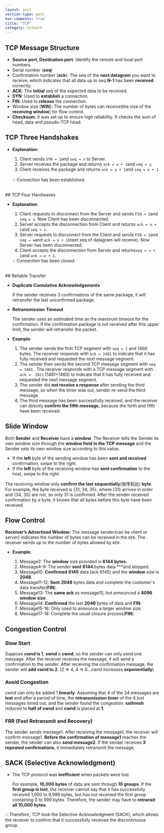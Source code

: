 ```yaml
---
layout: post
section-type: post
has-comments: true
title: "TCP"
category: network
---
```


## TCP Message Structure

- **Source port, Destination port**: Identify the remote and local port numbers.
- Serial number (**seq**)
- Confirmation number (**ack**): The seq of the **next datagram** you want to receive, which indicates that all data up to seq **N-1** has been **received** correctly.
- **ACK**: The **initial** seq of the expected data to be received.
- **SYN**: Used to **establish** a connection.
- **FIN**: Used to **release** the connection.
- Window size (**WIN**): The number of bytes can receive(the size of the **receiving window**) for flow control.
- **Checksum**: It was set up to ensure high reliability. It checks the sum of head, data and pseudo-TCP head.

## TCP Three Handshakes

- **Explanation**:
    1. Client sends `SYN = 1`and `seq = x`  to Server.
    2. Server receives the package and returns `ack = x + 1`and `seq = y`.
    3. Client receives the package and returns `ack = y + 1`and `seq = x + 1` .
    
    <aside>
    💡 Connection has been established.
    
    </aside>
    
<br>
## TCP Four Handwaves

- **Explanation**:
    1. Client requests to disconnect from the Server and sends `FIN = 1`and `seq = u`. Now Client has been disconnected.
    2. Server accepts the disconnection from Client and returns `ack = u + 1`and `seq = v`.
    3. Server requests to disconnect from the Client and sends `FIN = 1`and `seq = w`and `ack = u + 1`(next seq of datagram will receive). Now Server has been disconnected.
    4. Client accepts the disconnection from Server and returns`seq = u + 1`and `ack = w + 1`.
    
    <aside>
    💡 Connection has been closed.
    
    </aside>
    
<br>
## Reliable Transfer

- **Duplicate Cumulative Acknowledgements**
    
    If the sender receives 3 confirmations of the same package, it will retransfer the last unconfirmed package.
    
- **Retransmission Timeout**
    
    The sender uses an estimated time as the maximum timeout for the confirmation. If the confirmation package is not received after this upper limit, the sender will retransfer the packet.
    
- **Example**
        
    1. The sender sends the first TCP segment with `seq = 1` and 1460 bytes. The receiver responds with `ack = 1461` to indicate that it has fully received and requested the next message segment.
    2. The sender then sends the second TCP message segment with `seq = 1461` . The receiver responds with a TCP message segment with `ack =  2921` (1461+1460) to indicate that it has fully received and requested the next message segment.
    3. The sender did **not receive a response** after sending the third message, so when the timer was out, sender re-send the third message.
    4. The third message has been successfully received, and the receiver can directly **confirm the fifth message,** because the forth and fifth have been received.

## Slide Window

Both **Sender** and **Receiver** have a **window**. The Receiver tells the Sender its own window size through the **window field in the TCP message** and the Sender sets its own window size according to this value.

- If the **left** byte of the sending window has been **sent and received** confirmation, swipe to the right.
- If the **left** byte of the receiving window has **sent confirmation** to the host, swipe to the right.

The receiving window only **confirm the last sequentially**(按序到达) **byte**. For example, the byte received is {31, 34, 35}, where {31} arrives in order and {34, 35} are not, so only 31 is confirmed. After the sender received confirmation by a byte, it knows that all bytes before this byte have been received.


## Flow Control

**Receiver’s Advertised Window:** The message sender(can be client or server) indicates the number of bytes can be received in the `WIN`. The receiver sends up to the number of bytes allowed by `WIN` .

- **Example**:
    
    
    1. Message2: The **window** size provided is **6144 bytes**.
    2. Message4-9: The sender **sent** **6144** bytes data ***and stopped.
    3. Message10: **Confirmed** **6145** data (ack 6145) and the **window** size is **2048**.
    4. Message11-12: **Sent** **2048** bytes data and complete the customer's data transfer(**FIN**).
    5. Message13: The **same ack** as message10, but announced a **4096 window size**.
    6. Message14: **Confirmed** the last **2048** bytes of data and **FIN**.
    7. Message15-16: Only used to announce a larger window size.
    8. Message17-18: Complete the usual closure process(**FIN**).

## Congestion Control


### Slow Start

Suppose **cwnd is 1**, **swnd = cwnd**, so the sender can only send one message. After the receiver receives the message, it will send a confirmation to the sender. After receiving the confirmation message, the sender will **add cwnd to 2**. (2 ⇒ 4, 4 ⇒ 8…cwnd increases **exponentially**)

### Avoid Congestion

cwnd can only be added 1 **linearly**. Assuming that 4 of the 24 messages are **lost** and after a period of time, the **retransmission timer** of the 4 lost messages timed out, and the sender found the congestion. **ssthresh** reduced to **half of cwnd** and **cwnd** is placed at **1**.


### FRR (F**ast Retransmit and Recovery)**

The sender sends message1. After receiving the message1, the receiver will confirm message1. **Before the confirmation** **of message1** reaches the sender, the sender can also **send message2**. If the sender receives **3 repeated confirmations**, it immediately retransmit the message.


## SACK (Selective Acknowledgment)

- The TCP protocol was **inefficient** when packets were lost.
    
    For example, **10,000 bytes** of data are sent through **10 groups**. If the **first group is lost**, the receiver cannot say that it has successfully received 1,000 to 9,999 bytes, but has not received the first group containing 0 to 999 bytes. Therefore, the sender may have to **retransit all 10,000 bytes**.
    

<aside>
💡 Therefore, TCP took the Selective Acknowledgment (SACK), which allows the receiver to confirm that it successfully receives the discontinuous group.

</aside>